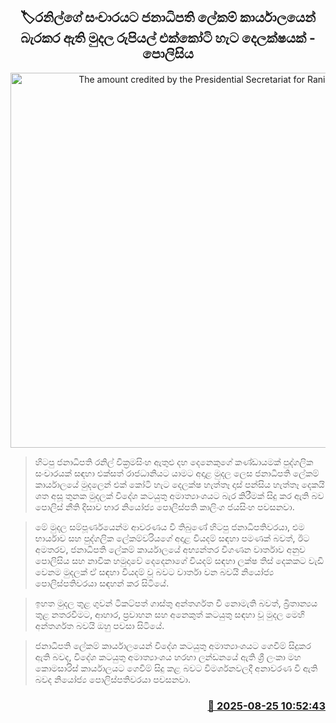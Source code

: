 <p align='center'><b><h2 align='center' title='The amount credited by the Presidential Secretariat for Ranil's visit is Rs. 162 million - Police'>🏷රනිල්ගේ සංචාරයට ජනාධිපති ලේකම් කාර්යාලයෙන් බැරකර ඇති මුදල රුපියල් එක්කෝටි හැට දෙලක්ෂයක් - පොලිසිය</h2></b></p>
<p align='center'><img src='https://helakuru.sgp1.cdn.digitaloceanspaces.com/esana/images/lib/police-ranil.jpg' width='600' alt='The amount credited by the Presidential Secretariat for Ranil's visit is Rs. 162 million - Police'></p>

> හිටපු ජනාධිපති රනිල් වික්‍රමසිංහ ඇතුළු දහ දෙනෙකුගේ කණ්ඩායමක් පුද්ගලික සංචාරයක් සඳහා එක්සත් රාජධානියට යාමට අදාළ මුදල ලෙස ජනාධිපති ලේකම් කාර්යාලයේ මුදලෙන් එක් කෝටි හැට දෙලක්ෂ හැත්තෑ දාස් පන්සිය හැත්තෑ දෙකයි ශත අසූ තුනක මුදලක් විදේශ කටයුතු අමාත්‍යාංශයට බැර කිරීමක් සිදු කර ඇති බව පොලිස් නීති දිසාව භාර නියෝජ්‍ය පොලිස්පති කාලිංග ජයසිංහ පවසනවා.

> මේ මුදල සම්පූර්ණයෙන්ම ආවරණය වී තිබුණේ හිටපු ජනාධිපතිවරයා, එම භාර්යාව සහ පුද්ගලික ලේකම්වරියගේ අදාළ වියදම් සඳහා පමණක් බවත්, ඊට අමතරව, ජනාධිපති ලේකම් කාර්යාලයේ අභ්‍යන්තර විගණන වාර්තාව අනුව පොලිසිය සහ නාවික හමුදාවේ දෙදෙනාගේ වියදම් සඳහා ලක්ෂ තිස් දෙකකට වැඩි වෙනම මුදලක් ඒ සඳහා වියදම් වූ බවට වාර්තා වන බවයි නියෝජ්‍ය පොලිස්පතිවරයා සඳහන් කර සිටියේ.

> ඉහත මුදල තුළ ගුවන් ටිකට්පත් ගාස්තු අන්තර්ගත වී නොමැති බවත්, බ්‍රිතාන්‍යය තුළ නතරවීමට, ආහාර, ප්‍රවාහන සහ අනෙකුත් කටයුතු සඳහා වූ මුදල මෙහි අන්තර්ගත බවයි ඔහු පවසා සිටියේ.

> ජනාධිපති ලේකම් කාර්යාලයෙන් විදේශ කටයුතු අමාත්‍යාංශයට ගෙවීම් සිදුකර ඇති බවද, විදේශ කටයුතු අමාත්‍යාංශය හරහා ලන්ඩනයේ ඇති ශ්‍රී ලංකා මහ කොමසාරිස් කාර්යාලයට ගෙවීම් සිදු කළ බවට විමර්ශනවලදී අනාවරණ වී ඇති බවද නියෝජ්‍ය පොලිස්පතිවරයා පවසනවා.



<h3 align='right'><a href='https://www.helakuru.lk/esana/p/113022/'>📅 2025-08-25 10:52:43</a></h3>

